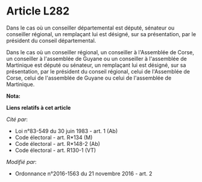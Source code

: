 # Article L282

Dans le cas où un conseiller départemental est député, sénateur ou conseiller régional, un remplaçant lui est désigné, sur sa
présentation, par le président du conseil départemental.

Dans le cas où un conseiller régional, un conseiller à l'Assemblée de Corse, un conseiller à l'assemblée de Guyane ou un
conseiller à l'assemblée de Martinique est député ou sénateur, un remplaçant lui est désigné, sur sa présentation, par le
président du conseil régional, celui de l'Assemblée de Corse, celui de l'assemblée de Guyane ou celui de l'assemblée de
Martinique.

**Nota:**



**Liens relatifs à cet article**

_Cité par_:

  - Loi n°83-549 du 30 juin 1983 - art. 1 (Ab)
  - Code électoral - art. R*134 (M)
  - Code électoral - art. R*148-2 (Ab)
  - Code électoral - art. R130-1 (VT)

_Modifié par_:

  - Ordonnance n°2016-1563 du 21 novembre 2016 - art. 2
